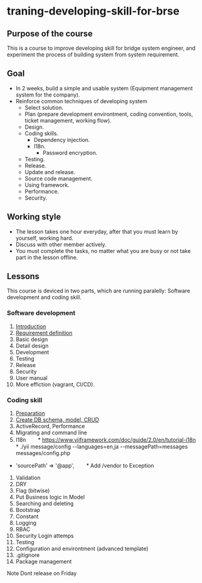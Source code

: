 # traning-developing-skill-for-brse

## Purpose of the course

This is a course to improve developing skill for bridge system engineer, and experiment the process of building system from system requirement.

## Goal

* In 2 weeks, build a simple and usable system (Equipment management system for the company).
* Reinforce common techniques of developing system
  * Select solution.
  * Plan (prepare development environtment, coding convention, tools, ticket management, working flow).
  * Design.
  * Coding skills.
    * Dependency injection.
    * I18n.
		* Password encryption.
  * Testing.
  * Release.
  * Update and release.
  * Source code management.
  * Using framework.
  * Performance.
  * Security.

## Working style

* The lesson takes one hour everyday, after that you must learn by yourself, working hard.
* Discuss with other member actively.
* You must complete the tasks, no matter what you are busy or not take part in the lesson offline.

## Lessons

This course is deviced in two parts, which are running paralelly: Software development and coding skill.

### Software development

1. [Introduction](./docs/softdev/introduction/README.md)
2. [Requirement definition](./docs/softdev/requirement/README.md)
2. Basic design
3. Detail design
4. Development
5. Testing
6. Release
7. Security
9. User manual
8. More effiction (vagrant, CI/CD).

### Coding skill

1. [Preparation](./docs/codingskill/preparation/README.md)
1. [Create DB schema, model, CRUD](./docs/codingskill/crud/README.md)
1. ActiveRecord, Performance
1. Migrating and command line
1. I18n
　　* https://www.yiiframework.com/doc/guide/2.0/en/tutorial-i18n
　　* ./yii message/config --languages=en,ja --messagePath=messages messages/config.php
  * 'sourcePath' => '@app',
　　* Add /vendor to Exception
1. Validation
1. DRY
1. Flag (bitwise)
1. Put Business logic in Model
1. Searching and deleting
1. Bootstrap
1. Constant
1. Logging
1. RBAC
1. Security
  Login attemps
1. Testing
1. Configuration and environtment (advanced template)
1. .gitignore
1. Package management

Note
Dont release on Friday
